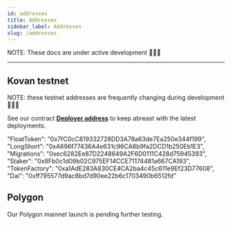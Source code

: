 ```yaml
---
id: addresses
title: Addresses
sidebar_label: Addresses
slug: /addresses
---
```


NOTE: These docs are under active development 👷‍♀️👷

---

## Kovan testnet

NOTE: these testnet addresses are frequently changing during development 👷‍♀️👷

See our contract **[Deployer address](https://kovan.etherscan.io/address/0x473766AdEaAb0A9C68D47f49d110B4870680b703)** to keep abreast with the latest deployments.

"FloatToken": "0x7fC0cC819332728DD3A78a63de7Ea250e344f199",
"LongShort": "0xA696f77436A4e631c96CA8b9fa2DCD1b250Eb1E3",
"Migrations": "0xec6282Ee87D2248649A2F6D0111C428d75945393",
"Staker": "0x9Fb0c1d09b02C975EF14CCE71174481a667CA193",
"TokenFactory": "0xa1AdE283A830CE4CA2ba4c45c611e9Ef23D77608",
"Dai": "0xff795577d9ac8bd7d90ee22b6c1703490b6512fd"

## Polygon

Our Polygon mainnet launch is pending further testing.
